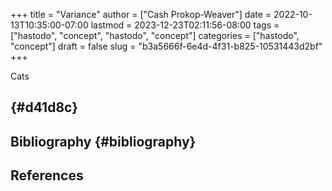 +++
title = "Variance"
author = ["Cash Prokop-Weaver"]
date = 2022-10-13T10:35:00-07:00
lastmod = 2023-12-23T02:11:56-08:00
tags = ["hastodo", "concept", "hastodo", "concept"]
categories = ["hastodo", "concept"]
draft = false
slug = "b3a5666f-6e4d-4f31-b825-10531443d2bf"
+++

Cats


##  {#d41d8c}


## Bibliography {#bibliography}

## References

<style>.csl-entry{text-indent: -1.5em; margin-left: 1.5em;}</style><div class="csl-bib-body">
</div>
